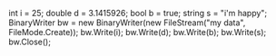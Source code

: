 int i = 25;
            double d = 3.1415926;
            bool b = true;
            string s = "i'm happy";
            BinaryWriter bw = new BinaryWriter(new FileStream("my data", FileMode.Create));
            bw.Write(i);
            bw.Write(d);
            bw.Write(b);
            bw.Write(s);
            bw.Close();
